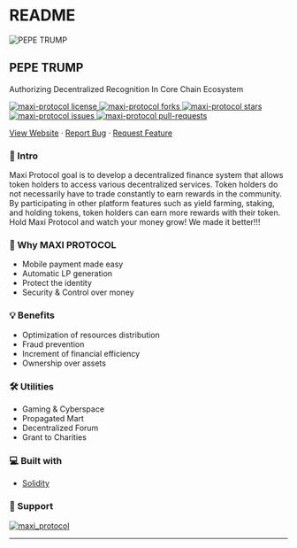 # README

![PEPE TRUMP](\[https:/pbs.twimg.com/profile\_images/1660022617670049795/SiF47SgL\_400x400.jpg\)\))

## PEPE TRUMP

Authorizing Decentralized Recognition In Core Chain Ecosystem

[![maxi-protocol license](https://img.shields.io/github/license/maxiprotocol/maxi-protocol) ](https://github.com/maxiprotocol/maxi-protocol/blob/main/LICENSE)[![maxi-protocol forks](https://img.shields.io/github/forks/maxiprotocol/maxi-protocol?style=flat-square) ](https://github.com/maxiprotocol/maxi-protocol/fork)[![maxi-protocol stars](https://img.shields.io/github/stars/maxiprotocol/maxi-protocol?style=flat-square) ](https://github.com/maxiprotocol/maxi-protocol/stargazers)[![maxi-protocol issues](https://img.shields.io/github/issues/maxiprotocol/maxi-protocol?style=flat-square) ](https://github.com/maxiprotocol/maxi-protocol/issues)[![maxi-protocol pull-requests](https://img.shields.io/github/issues-pr/maxiprotocol/maxi-protocol?style=flat-square)](https://github.com/maxiprotocol/maxi-protocol/pulls)

[View Website](\[https:/www.pepetrump.co\)) · [Report Bug](https://github.com/maxiprotocol/maxi-protocol/issues/new/choose) · [Request Feature](https://github.com/maxiprotocol/maxi-protocol/issues/new/choose)

### 🚀 Intro

Maxi Protocol goal is to develop a decentralized finance system that allows token holders to access various decentralized services. Token holders do not necessarily have to trade constantly to earn rewards in the community. By participating in other platform features such as yield farming, staking, and holding tokens, token holders can earn more rewards with their token. Hold Maxi Protocol and watch your money grow! We made it better!!!

### 🧐 Why MAXI PROTOCOL

* Mobile payment made easy
* Automatic LP generation
* Protect the identity
* Security & Control over money

### 💡 Benefits

* Optimization of resources distribution
* Fraud prevention
* Increment of financial efficiency
* Ownership over assets

### 🛠️ Utilities

* Gaming & Cyberspace
* Propagated Mart
* Decentralized Forum
* Grant to Charities

### 💻 Built with

* [Solidity](https://soliditylang.org/)

### 🙏 Support

[![maxi\_protocol](\[https:/img.shields.io/twitter/follow/maxi\_protocol)](\[https:/twitter.com/maxi\_protocol]\(https:/twitter.com/PepeTrump0\)/)

***

